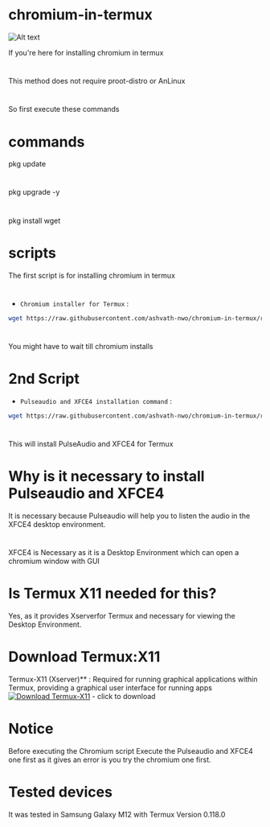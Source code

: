 # chromium-in-termux
![Alt text](https://upload.wikimedia.org/wikipedia/commons/2/28/Chromium_Logo.svg)

If you're here for installing chromium in termux
#
This method does not require proot-distro or AnLinux
#
So first execute these commands 
# commands
pkg update
#
pkg upgrade -y
#
pkg install wget
# scripts
The first script is for installing chromium in termux
#

<a name=chromium-installation-command></a>
- `Chromium installer for Termux` :
```bash
wget https://raw.githubusercontent.com/ashvath-nwo/chromium-in-termux/refs/heads/main/scripts/chromium.sh && chmod +x chromium.sh && ./chromium.sh && rm -f chromium.sh
```
#
You might have to wait till chromium installs
# 2nd Script

<a name=Pulseaudio-and-XFCE4-installation-command></a>
- `Pulseaudio and XFCE4 installation command` :
```bash
wget https://raw.githubusercontent.com/ashvath-nwo/chromium-in-termux/refs/heads/main/scripts/PulseXFCE4.sh && chmod +x PulseXFCE4.sh &&./PulseXFCE4.sh && rm -f PulseXFCE4.sh
```
#
This will install PulseAudio and XFCE4 for Termux
# Why is it necessary to install Pulseaudio and XFCE4
It is necessary because Pulseaudio will help you to listen the audio in the XFCE4 desktop environment.
#
XFCE4 is Necessary as it is a Desktop Environment which can open a chromium window with GUI
# Is Termux X11 needed for this?
Yes, as it provides Xserverfor Termux and necessary for viewing the Desktop Environment.
# Download Termux:X11
Termux-X11 (Xserver)** : Required for running graphical applications within Termux, providing a graphical user interface for running apps
  [![Download Termux-X11](https://img.shields.io/badge/Download-Termux--X11-blue?style=for-the-badge&logo=linux)](https://github.com/termux/termux-x11/releases/download/nightly/app-arm64-v8a-debug.apk) - click to download
# Notice
Before executing the Chromium script Execute the Pulseaudio and XFCE4 one first as it gives an error is you try the chromium one first.
# Tested devices
It was tested in Samsung Galaxy M12 with Termux Version 0.118.0
